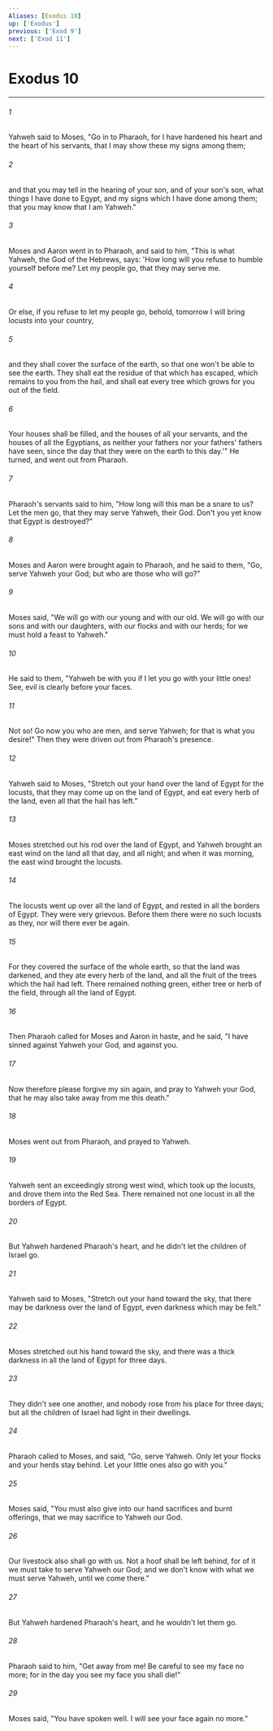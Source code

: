 ```yaml
---
Aliases: [Exodus 10]
up: ['Exodus']
previous: ['Exod 9']
next: ['Exod 11']
---
```

# Exodus 10
***





###### 1 

Yahweh said to Moses, "Go in to Pharaoh, for I have hardened his heart and the heart of his servants, that I may show these my signs among them; 



###### 2 

and that you may tell in the hearing of your son, and of your son's son, what things I have done to Egypt, and my signs which I have done among them; that you may know that I am Yahweh." 



###### 3 

Moses and Aaron went in to Pharaoh, and said to him, "This is what Yahweh, the God of the Hebrews, says: 'How long will you refuse to humble yourself before me? Let my people go, that they may serve me. 



###### 4 

Or else, if you refuse to let my people go, behold, tomorrow I will bring locusts into your country, 



###### 5 

and they shall cover the surface of the earth, so that one won't be able to see the earth. They shall eat the residue of that which has escaped, which remains to you from the hail, and shall eat every tree which grows for you out of the field. 



###### 6 

Your houses shall be filled, and the houses of all your servants, and the houses of all the Egyptians, as neither your fathers nor your fathers' fathers have seen, since the day that they were on the earth to this day.'" He turned, and went out from Pharaoh. 



###### 7 

Pharaoh's servants said to him, "How long will this man be a snare to us? Let the men go, that they may serve Yahweh, their God. Don't you yet know that Egypt is destroyed?" 



###### 8 

Moses and Aaron were brought again to Pharaoh, and he said to them, "Go, serve Yahweh your God; but who are those who will go?" 



###### 9 

Moses said, "We will go with our young and with our old. We will go with our sons and with our daughters, with our flocks and with our herds; for we must hold a feast to Yahweh." 



###### 10 

He said to them, "Yahweh be with you if I let you go with your little ones! See, evil is clearly before your faces. 



###### 11 

Not so! Go now you who are men, and serve Yahweh; for that is what you desire!" Then they were driven out from Pharaoh's presence. 



###### 12 

Yahweh said to Moses, "Stretch out your hand over the land of Egypt for the locusts, that they may come up on the land of Egypt, and eat every herb of the land, even all that the hail has left." 



###### 13 

Moses stretched out his rod over the land of Egypt, and Yahweh brought an east wind on the land all that day, and all night; and when it was morning, the east wind brought the locusts. 



###### 14 

The locusts went up over all the land of Egypt, and rested in all the borders of Egypt. They were very grievous. Before them there were no such locusts as they, nor will there ever be again. 



###### 15 

For they covered the surface of the whole earth, so that the land was darkened, and they ate every herb of the land, and all the fruit of the trees which the hail had left. There remained nothing green, either tree or herb of the field, through all the land of Egypt. 



###### 16 

Then Pharaoh called for Moses and Aaron in haste, and he said, "I have sinned against Yahweh your God, and against you. 



###### 17 

Now therefore please forgive my sin again, and pray to Yahweh your God, that he may also take away from me this death." 



###### 18 

Moses went out from Pharaoh, and prayed to Yahweh. 



###### 19 

Yahweh sent an exceedingly strong west wind, which took up the locusts, and drove them into the Red Sea. There remained not one locust in all the borders of Egypt. 



###### 20 

But Yahweh hardened Pharaoh's heart, and he didn't let the children of Israel go. 



###### 21 

Yahweh said to Moses, "Stretch out your hand toward the sky, that there may be darkness over the land of Egypt, even darkness which may be felt." 



###### 22 

Moses stretched out his hand toward the sky, and there was a thick darkness in all the land of Egypt for three days. 



###### 23 

They didn't see one another, and nobody rose from his place for three days; but all the children of Israel had light in their dwellings. 



###### 24 

Pharaoh called to Moses, and said, "Go, serve Yahweh. Only let your flocks and your herds stay behind. Let your little ones also go with you." 



###### 25 

Moses said, "You must also give into our hand sacrifices and burnt offerings, that we may sacrifice to Yahweh our God. 



###### 26 

Our livestock also shall go with us. Not a hoof shall be left behind, for of it we must take to serve Yahweh our God; and we don't know with what we must serve Yahweh, until we come there." 



###### 27 

But Yahweh hardened Pharaoh's heart, and he wouldn't let them go. 



###### 28 

Pharaoh said to him, "Get away from me! Be careful to see my face no more; for in the day you see my face you shall die!" 



###### 29 

Moses said, "You have spoken well. I will see your face again no more."
